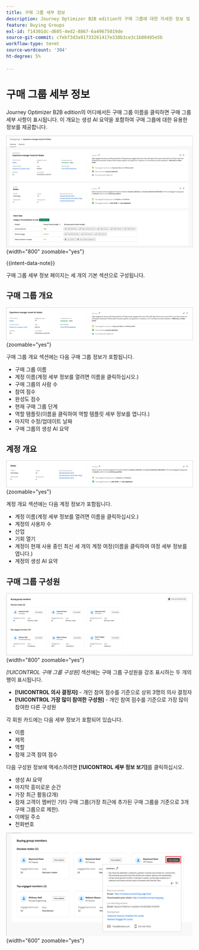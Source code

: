 ```yaml
---
title: 구매 그룹 세부 정보
description: Journey Optimizer B2B edition의 구매 그룹에 대한 자세한 정보 및 생성 AI 요약에 액세스하는 방법에 대해 알아봅니다.
feature: Buying Groups
exl-id: f14301dc-d605-4ed2-8867-6a49675019de
source-git-commit: cfebf3d3a91733261417e338b3ce3c1b80495e5b
workflow-type: tm+mt
source-wordcount: '304'
ht-degree: 5%

---
```


# 구매 그룹 세부 정보

Journey Optimizer B2B edition의 어디에서든 구매 그룹 이름을 클릭하면 구매 그룹 세부 사항이 표시됩니다. 이 개요는 생성 AI 요약을 포함하여 구매 그룹에 대한 유용한 정보를 제공합니다.

![구매 그룹 세부 정보에 액세스](./assets/buying-group-details.png){width="800" zoomable="yes"}

{{intent-data-note}}

구매 그룹 세부 정보 페이지는 세 개의 기본 섹션으로 구성됩니다.

## 구매 그룹 개요

![구매 그룹 개요](./assets/details-page-buying-group-overview.png){zoomable="yes"}

구매 그룹 개요 섹션에는 다음 구매 그룹 정보가 포함됩니다.

* 구매 그룹 이름
* 계정 이름(계정 세부 정보를 열려면 이름을 클릭하십시오.)
* 구매 그룹의 사람 수
* 참여 점수
* 완성도 점수
* 현재 구매 그룹 단계
* 역할 템플릿(이름을 클릭하여 역할 템플릿 세부 정보를 엽니다.)
* 마지막 수정/업데이트 날짜
* 구매 그룹의 생성 AI 요약

## 계정 개요

![구매 그룹 계정 개요](./assets/details-page-buying-group-account-overview.png){zoomable="yes"}

계정 개요 섹션에는 다음 계정 정보가 포함됩니다.

* 계정 이름(계정 세부 정보를 열려면 이름을 클릭하십시오.)
* 계정의 사용자 수
* 산업
* 기회 열기
* 계정이 현재 사용 중인 최신 세 개의 계정 여정(이름을 클릭하여 여정 세부 정보를 엽니다.)
* 계정의 생성 AI 요약

## 구매 그룹 구성원

![그룹 구성원 구매](./assets/details-page-buying-group-members.png){width="800" zoomable="yes"}

_[!UICONTROL 구매 그룹 구성원]_ 섹션에는 구매 그룹 구성원을 강조 표시하는 두 개의 행이 표시됩니다.

* **[!UICONTROL 의사 결정자]** - 개인 참여 점수를 기준으로 상위 3명의 의사 결정자
* **[!UICONTROL 가장 많이 참여한 구성원]** - 개인 참여 점수를 기준으로 가장 많이 참여한 다른 구성원

각 회원 카드에는 다음 세부 정보가 포함되어 있습니다.

* 이름
* 제목
* 역할
* 잠재 고객 참여 점수

다음 구성원 정보에 액세스하려면 **[!UICONTROL 세부 정보 보기]**&#x200B;를 클릭하십시오.

* 생성 AI 요약
* 마지막 흥미로운 순간
* 가장 최근 활동(2개)
* 잠재 고객이 멤버인 기타 구매 그룹(가장 최근에 추가된 구매 그룹을 기준으로 3개 구매 그룹으로 제한).
* 이메일 주소
* 전화번호

![구매 그룹 구성원에 대한 자세한 정보 보기](./assets/details-page-buying-group-members-view-details.png){width="600" zoomable="yes"}
